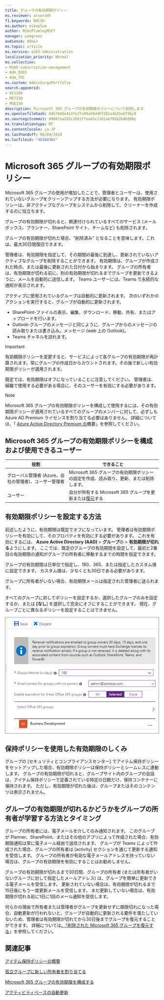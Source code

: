 ```yaml
---
title: グループの有効期限ポリシー
ms.reviewer: arvaradh
f1.keywords: NOCSH
ms.author: mikeplum
author: MikePlumleyMSFT
manager: pamgreen
audience: Admin
ms.topic: article
ms.service: o365-administration
localization_priority: Normal
ms.collection:
- M365-subscription-management
- Adm_O365
- Adm_TOC
ms.custom: AdminSurgePortfolio
search.appverid:
- BCS160
- MET150
- MOE150
description: Microsoft 365 グループの有効期限ポリシーについて説明します。
ms.openlocfilehash: 84b7048e414fe37c89a59dd9f282a4b35e0f26c8
ms.sourcegitcommit: d988faa292c2661ffea43c7161aef92b2b4b99bc
ms.translationtype: MT
ms.contentlocale: ja-JP
ms.lasthandoff: 08/04/2020
ms.locfileid: "46560365"
---
```

# <a name="microsoft-365-group-expiration-policy"></a>Microsoft 365 グループの有効期限ポリシー

Microsoft 365 グループの使用が増加したことで、管理者とユーザーは、使用されていないグループをクリーンアップする方法が必要になります。 有効期限ポリシーは、非アクティブなグループをシステムから削除して、クリーナーを作成するのに役立ちます。

グループの有効期限が切れると、関連付けられているすべてのサービス (メールボックス、プランナー、SharePoint サイト、チームなど) も削除されます。

グループの有効期限が切れた場合、"削除済み" となることを意味します。これは、最大30日間復旧できます。

管理者は、有効期限を指定して、その期間の最後に到達し、更新されていないアクティブなグループを削除することができます。 有効期限は、グループが作成された時点、または最後に更新された日付から始まります。 グループの所有者は、有効期限が切れる前に、別の有効期限が切れるまでグループを更新できるように、メールを自動的に送信します。 Teams ユーザーには、Teams で永続的な通知が表示されます。

アクティブに使用されているグループは自動的に更新されます。 次のいずれかのアクションを実行すると、グループが自動的に更新されます。
- SharePoint-ファイルの表示、編集、ダウンロード、移動、共有、またはアップロードを行います。
- Outlook-グループのメッセージと同じように、グループからのメッセージの読み取りまたは書き込み。メッセージ (web 上の Outlook)。
- Teams チャネルを訪れます。

> [!IMPORTANT]
> 有効期限ポリシーを変更すると、サービスによって各グループの有効期限が再計算されます。常にグループの作成日からカウントされます。その後で新しい有効期限ポリシーが適用されます。

既定では、有効期限はオフになっていることに注意してください。 管理者は、組織で使用する必要がある場合に、そのユーザーを有効にする必要があります。

> [!NOTE]
> Microsoft 365 グループの有効期限ポリシーを構成して使用するには、その有効期限ポリシーが適用されているすべてのグループのメンバーに対して、必ずしも Azure AD Premium ライセンスを割り当てる必要はありません。 詳細については、「 [Azure Active Directory Premium の](https://docs.microsoft.com/azure/active-directory/active-directory-get-started-premium)概要」を参照してください。

## <a name="who-can-configure-and-use-the-microsoft-365-groups-expiration-policy"></a>Microsoft 365 グループの有効期限ポリシーを構成および使用できるユーザー

|役割|できること|
|---------|---------|
|グローバル管理者 (Azure、会社の管理者)、ユーザー管理者|Microsoft 365 グループの有効期限ポリシーの設定を作成、読み取り、更新、または削除します。|
|ユーザー|自分が所有する Microsoft 365 グループを更新または[復元](https://docs.microsoft.com/azure/active-directory/users-groups-roles/groups-restore-deleted)する|

## <a name="how-to-set-the-expiration-policy"></a>有効期限ポリシーを設定する方法

前述したように、有効期限は既定でオフになっています。 管理者は有効期限ポリシーを有効にして、そのプロパティを有効にする必要があります。 これを有効にするには、 **Azure Active Directory (AAD)**  >  **グループ**の  >  **有効期限が切れる**ようにします。 ここでは、既定のグループの有効期間を設定して、最初と2番目の有効期限の通知がグループの所有者に移動するまでの時間を指定できます。

グループの有効期間は日単位で指定し、180、365、または指定したカスタム値に設定できます。 カスタム値は、少なくとも30日である必要があります。

グループに所有者がいない場合、有効期限メールは指定された管理者に送られます。

すべてのグループに対してポリシーを設定するか、選択したグループのみを設定するか、または **[なし**] を選択して完全にオフにすることができます。 現在、グループごとに異なるポリシーを設定することはできません。

![Azure Active Directory でのグループの有効期限設定のスクリーンショット](../../media/azure-groups-expiration-settings.png)

## <a name="how-expiry-works-with-the-retention-policy"></a>保持ポリシーを使用した有効期限のしくみ

グループの [セキュリティとコンプライアンスセンター] でアイテム保持ポリシーをセットアップした場合、有効期限ポリシーは保持ポリシーとシームレスに連動します。 グループの有効期限が切れると、グループサイト内のグループの会話は、アイテム保持ポリシーで定義されている特定の日数だけ、保持コンテナーに保持されます。 ただし、有効期限が切れた後は、グループまたはそのコンテンツは表示されません。

## <a name="how-and-when-a-group-owner-learns-if-their-groups-are-going-to-expire"></a>グループの有効期限が切れるかどうかをグループの所有者が学習する方法とタイミング

グループの所有者には、電子メールを介してのみ通知されます。 このグループが Planner、SharePoint、またはその他のアプリによって作成された場合、有効期限通知は常に電子メール経由で送信されます。 グループが Teams によって作成された場合、グループの所有者は [activity] セクションを通じて更新する通知を受信します。 グループの所有者が有効な電子メールアドレスを持っていない場合は、グループの有効期限を有効にすることはお勧めしません。

グループの有効期限が切れるまで30日間、グループの所有者 (または所有者がいないグループに対して指定したメールアドレス) は、グループを簡単に更新できる電子メールを受信します。 更新されていない場合は、有効期限が切れるまで15日後にもう一度更新メールを受信します。 まだ更新していない場合は、有効期限が切れる前に1日に1回のメール通知を受信します。

何らかの理由で所有者または管理者がグループを更新せずに期限切れになった場合、自動更新が行われないと、グループが自動的に更新される要件を満たしていないため、管理者は有効期限が切れてから30日後までグループを復元することができます。 詳細については[、「削除された Microsoft 365 グループを復元する](https://docs.microsoft.com/microsoft-365/admin/create-groups/restore-deleted-group)」を参照してください。

## <a name="related-articles"></a>関連記事

[アイテム保持ポリシーの概要](https://docs.microsoft.com/microsoft-365/compliance/retention-policies)

[孤立グループに新しい所有者を割り当てる](https://support.microsoft.com/office/86bb3db6-8857-45d1-95c8-f6d540e45732)

[Microsoft 365 グループの有効期限を構成する](https://docs.microsoft.com/azure/active-directory/active-directory-groups-lifecycle-azure-portal)

[アクティビティベースの自動更新](https://docs.microsoft.com/azure/active-directory/users-groups-roles/groups-lifecycle)

